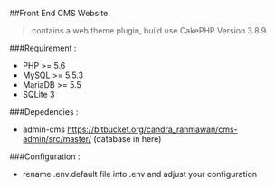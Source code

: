 ##Front End CMS Website.

> contains a web theme plugin, build use CakePHP Version 3.8.9

###Requirement :
- PHP >= 5.6
- MySQL >= 5.5.3
- MariaDB >= 5.5
- SQLite 3

###Depedencies :
- admin-cms https://bitbucket.org/candra_rahmawan/cms-admin/src/master/ (database in here)

###Configuration :
- rename .env.default file into .env and adjust your configuration


